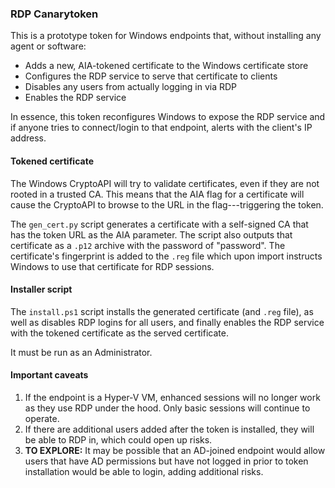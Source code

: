 ### RDP Canarytoken

This is a prototype token for Windows endpoints that, without installing any agent or software:

 * Adds a new, AIA-tokened certificate to the Windows certificate store
 * Configures the RDP service to serve that certificate to clients
 * Disables any users from actually logging in via RDP
 * Enables the RDP service

In essence, this token reconfigures Windows to expose the RDP service and if anyone tries to connect/login to that endpoint, alerts with the client's IP address.

#### Tokened certificate

The Windows CryptoAPI will try to validate certificates, even if they are not rooted in a trusted CA. This means that the AIA flag for a certificate will cause the CryptoAPI to browse to the URL in the flag---triggering the token.

The `gen_cert.py` script generates a certificate with a self-signed CA that has the token URL as the AIA parameter. The script also outputs that certificate as a `.p12` archive with the password of "password". The certificate's fingerprint is added to the `.reg` file which upon import instructs Windows to use that certificate for RDP sessions.

#### Installer script

The `install.ps1` script installs the generated certificate (and `.reg` file), as well as disables RDP logins for all users, and finally enables the RDP service with the tokened certificate as the served certificate.

It must be run as an Administrator.

#### Important caveats
1. If the endpoint is a Hyper-V VM, enhanced sessions will no longer work as they use RDP under the hood. Only basic sessions will continue to operate.
2. If there are additional users added after the token is installed, they will be able to RDP in, which could open up risks.
3. **TO EXPLORE:** It may be possible that an AD-joined endpoint would allow users that have AD permissions but have not logged in prior to token installation would be able to login, adding additional risks.
